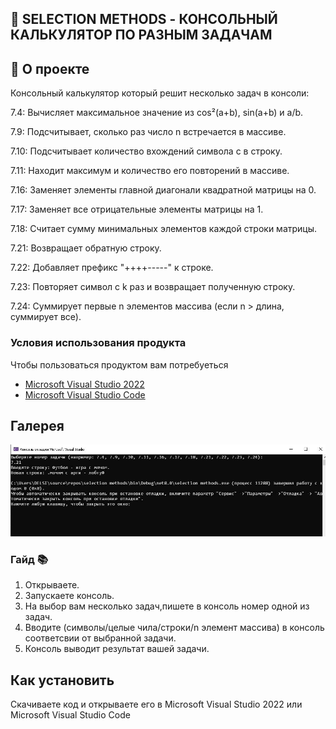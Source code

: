 ## 📖 SELECTION METHODS - КОНСОЛЬНЫЙ КАЛЬКУЛЯТОР ПО РАЗНЫМ ЗАДАЧАМ

## 🚀 О проекте

Консольный калькулятор который решит несколько задач в консоли:

7.4: Вычисляет максимальное значение из cos²(a+b), sin(a+b) и a/b.

7.9: Подсчитывает, сколько раз число n встречается в массиве.

7.10: Подсчитывает количество вхождений символа c в строку.

7.11: Находит максимум и количество его повторений в массиве.

7.16: Заменяет элементы главной диагонали квадратной матрицы на 0.

7.17: Заменяет все отрицательные элементы матрицы на 1.

7.18: Считает сумму минимальных элементов каждой строки матрицы.

7.21: Возвращает обратную строку.

7.22: Добавляет префикс "++++-----" к строке.

7.23: Повторяет символ c k раз и возвращает полученную строку.

7.24: Суммирует первые n элементов массива (если n > длина, суммирует все).


### Условия использования продукта 

Чтобы пользоваться продуктом вам потребуеться 
- [Microsoft Visual Studio 2022](https://visualstudio.microsoft.com/vs/)
- [Microsoft Visual Studio Code](https://code.visualstudio.com/)

## Галерея

![Л](https://github.com/Virus903/selection-methods/blob/master/selection%20of%20methods.JPG)

### Гайд 📚

1. Открываете.
2. Запускаете консоль.
3. На выбор вам несколько задач,пишете в консоль номер одной из задач.
4. Вводите (символы/целые чила/строки/n элемент массива) в консоль  соответсвии от выбранной задачи.
5. Консоль выводит результат вашей задачи.


## Как установить

Скачиваете код и открываете его в Microsoft Visual Studio 2022 или Microsoft Visual Studio Code
